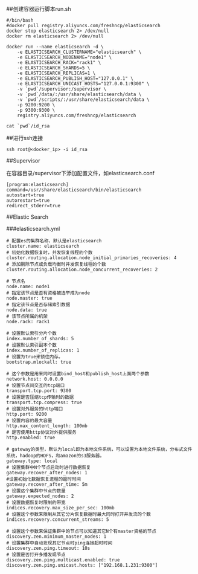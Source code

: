 ##创建容器运行脚本run.sh

    #/bin/bash
    #docker pull registry.aliyuncs.com/freshncp/elasticsearch
    docker stop elasticsearch 2> /dev/null
    docker rm elasticsearch 2> /dev/null

    docker run --name elasticsearch -d \
        -e ELASTICSEARCH_CLUSTERNAME="elasticsearch" \
        -e ELASTICSEARCH_NODENAME="node1" \
        -e ELASTICSEARCH_RACK="rack1" \
        -e ELASTICSEARCH_SHARDS=5 \
        -e ELASTICSEARCH_REPLICAS=1 \
        -e ELASTICSEARCH_PUBLISH_HOST="127.0.0.1" \
        -e ELASTICSEARCH_UNICAST_HOSTS="127.0.0.1:9300" \
        -v `pwd`/supervisor:/supervisor \
        -v `pwd`/data/:/usr/share/elasticsearch/data \
        -v `pwd`/scripts/:/usr/share/elasticsearch/data \
        -p 9200:9200 \
        -p 9300:9300 \
        registry.aliyuncs.com/freshncp/elasticsearch

    cat `pwd`/id_rsa

##进行ssh连接

    ssh root@<docker_ip> -i id_rsa

##Supervisor

在容器目录/supervisor下添加配置文件，如elasticsearch.conf

    [program:elasticsearch]
    command=/usr/share/elasticsearch/bin/elasticsearch
    autostart=true
    autorestart=true
    redirect_stderr=true

##Elastic Search

###elasticsearch.yml

    # 配置es的集群名称，默认是elasticsearch
    cluster.name: elasticsearch
    # 初始化数据恢复时，并发恢复线程的个数
    cluster.routing.allocation.node_initial_primaries_recoveries: 4
    # 添加删除节点或负载均衡时并发恢复线程的个数
    cluster.routing.allocation.node_concurrent_recoveries: 2

    # 节点名
    node.name: node1
    # 指定该节点是否有资格被选举成为node
    node.master: true
    # 指定该节点是否存储索引数据
    node.data: true
    # 该节点所属的机架
    node.rack: rack1

    # 设置默认索引分片个数
    index.number_of_shards: 5
    # 设置默认索引副本个数
    index.number_of_replicas: 1
    # 设置为true来锁住内存。
    bootstrap.mlockall: true

    # 这个参数是用来同时设置bind_host和publish_host上面两个参数
    network.host: 0.0.0.0
    # 设置节点间交互的tcp端口
    transport.tcp.port: 9300
    # 设置是否压缩tcp传输时的数据
    transport.tcp.compress: true
    # 设置对外服务的http端口
    http.port: 9200
    # 设置内容的最大容量
    http.max_content_length: 100mb
    # 是否使用http协议对外提供服务
    http.enabled: true

    # gateway的类型，默认为local即为本地文件系统，可以设置为本地文件系统，分布式文件系统，hadoop的HDFS，和amazon的s3服务器。
    gateway.type: local
    # 设置集群中N个节点启动时进行数据恢复
    gateway.recover_after_nodes: 1
    #设置初始化数据恢复进程的超时时间
    gateway.recover_after_time: 5m
    # 设置这个集群中节点的数量
    gateway.expected_nodes: 2
    # 设置数据恢复时限制的带宽
    indices.recovery.max_size_per_sec: 100mb
    # 设置这个参数来限制从其它分片恢复数据时最大同时打开并发流的个数
    indices.recovery.concurrent_streams: 5

    # 设置这个参数来保证集群中的节点可以知道其它N个有master资格的节点
    discovery.zen.minimum_master_nodes: 1
    # 设置集群中自动发现其它节点时ping连接超时时间
    discovery.zen.ping.timeout: 10s
    # 设置是否打开多播发现节点
    discovery.zen.ping.multicast.enabled: true
    discovery.zen.ping.unicast.hosts: ["192.168.1.231:9300"]